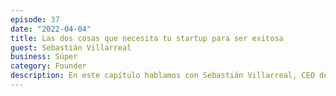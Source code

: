 ```yaml
---
episode: 37
date: "2022-04-04"
title: Las dos cosas que necesita tu startup para ser exitosa
guest: Sebastián Villarreal
business: Súper
category: Founder
description: En este capítulo hablamos con Sebastián Villarreal, CEO de Súper, la startup mexicana de aseguramiento. Platicamos sobre lo vital de encontrar el product-market fit en tu startup, las oportunidades actuales para emprendedores de Latinoamérica y su filosofía de product management.
---
```

